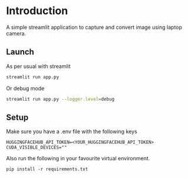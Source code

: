 # Introduction
A simple streamlit application to capture and convert image using laptop camera.

## Launch
As per usual with streamlit

```sh
streamlit run app.py
```

Or debug mode
```sh
streamlit run app.py --logger.level=debug
```


## Setup
Make sure you have a .env file with the following keys

```
HUGGINGFACEHUB_API_TOKEN=<YOUR_HUGGINGFACEHUB_API_TOKEN>
CUDA_VISIBLE_DEVICES=""
```
Also run the following in your favourite virtual environment.

```
pip install -r requirements.txt 
```
